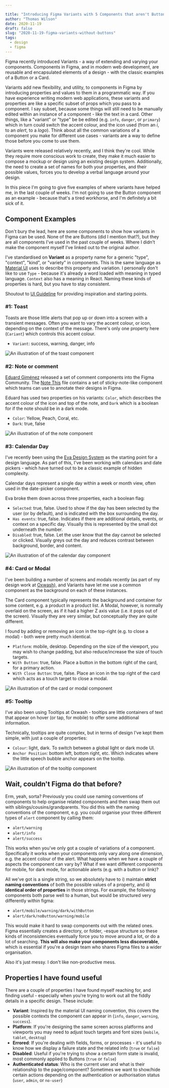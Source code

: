 ```yaml
---

title: "Introducing Figma Variants with 5 Components that aren't Buttons"
author: "Thomas Wilson"
date: 2020-11-19
draft: false
slug: "2020-11-19-figma-variants-without-buttons"
tags:
  - design
  - figma
---
```


Figma recently introduced Variants - a way of extending and varying your components. Components in Figma, and in modern web development, are reusable and encapsulated elements of a design - with the classic examples of a Button or a Card.

Variants add new flexibility, and utility, to components in Figma by introducing properties and values to them in a programmatic way. If you have experience writing modern web applications, these variants and properties are like a specific subset of props which you pass to a component. I say subset, because some things will still need to be manually edited within an instance of a component - like the text in a card. Other things, like a "variant" or "type" be be edited (e.g. `info`, `danger`, or `primary`) which in turn could switch the accent colour, and the icon used (from an _i_, to an _alert_, to a _logo_). Think about all the common variations of a component you make for different use cases - variants are a way to define those before you come to use them.

Variants were released relatively recently, and I think they're cool. While they require more conscious work to create, they make it much easier to compose a mockup or design using an existing design system. Additionally, the need to create a set of names for both your properties, and their possible values, forces you to develop a verbal language around your design.

In this piece I'm going to give five examples of where variants have helped me, in the last couple of weeks. I'm not going to use the Button component as an example - because that's a tired workhorse, and I'm definitely a bit sick of it.

## Component Examples

Don't bury the lead, here are some components to show how variants in Figma can be used. None of the are Buttons (did I mention that?), but they are all components I've used in the past couple of weeks. Where I didn't make the component myself I've linked out to the original author.

I've standardised on **Variant** as a property name for a generic "type", "context", "kind", or "variety" in components. This is the same language as [Material UI](https://material-ui.com/) uses to describe this property and variation. I personally don't like to use `Type` - because it's already a word loaded with meaning in typed language. `Context` also has a meaning in React. Naming these kinds of properties is hard, but you have to stay consistent.

Shoutout to [UI Guideline](https://www.uiguideline.com/components) for providing inspiration and starting points.

### #1: Toast

Toasts are those little alerts that pop up or down into a screen with a transient messages. Often you want to vary the accent colour, or icon, depending on the context of the message. There's only one property here (`Cariant`) which controls this accent colour.

- `Variant`: success, warning, danger, info

![An illustration of of the toast component](/assets/blog-images/2020-11-18-component-0-toast.png)

### #2: Note or comment

[Eduard Giménez](http://eduard.io) released a set of comment components into the Figma Community. The [Note This](https://www.figma.com/community/file/905932037239721740) file contains a set of sticky-note-like component which teams can use to annotate their designs in Figma.

Eduard has used two properties on his variants: `Color`, which describes the accent colour of the icon and top of the note, and `Dark` which is a boolean for if the note should be in a dark mode.

- `Color`: Yellow, Peach, Coral, etc.
- `Dark`: true, false

![An illustration of of the note component](/assets/blog-images/2020-11-18-component-1-note.png)

### #3: Calendar Day

I've recently been using the [Eva Design System](https://eva.design/) as the starting point for a design language. As part of this, I've been working with calendars and date pickers - which have turned out to be a classic example of hidden complexity.

Calendar days represent a single day within a week or month view, often used in the date-picker component.

Eva broke them down across three properties, each a boolean flag:

- `Selected`: true, false. Used to show if the day has been selected by the user (or by default), and is indicated with the box surrounding the day.
- `Has events`: true, false. Indicates if there are additional details, events, or context on a specific day. Visually this is represented by the small dot underneath the number.
- `Disabled`: true, false. Let the user know that the day cannot be selected or clicked. Visually greys out the day and reduces contrast between background, border, and content.

![An illustration of of the calendar day component](/assets/blog-images/2020-11-18-component-3-calendar-day.png)

### #4: Card or Modal

I've been building a number of screens and modals recently (as part of my design work at [Oxwash](https://www.oxwash.com/)), and Variants have let me use a common component as the background on each of these instances.

The Card component typically represents the background and container for some content, e.g. a product in a product list. A Modal, however, is normally overlaid on the screen, as if it had a higher Z axis value (i.e. it pops out of the screen). Visually they are very similar, but conceptually they are quite different.

I found by adding or removing an icon in the top-right (e.g. to close a modal) - both were pretty much identical.

- `Platform`: mobile, desktop. Depending on the size of the viewport, you may wish to change padding, but also reduce/increase the size of touch targets.
- `With Button`: true, false. Place a button in the bottom right of the card, for a primary action.
- `With Close Button`: true, false. Place an icon in the top right of the card which acts as a touch target to close a modal.

![An illustration of of the card or modal component](/assets/blog-images/2020-11-18-component-4-card.png)

### #5: Tooltip

I've also been using Tooltips at Oxwash - tooltips are little containers of text that appear on hover (or tap, for mobile) to offer some additional information.

Technically, tooltips are quite complex, but in terms of design I've kept them simple, with just a couple of properties:

- `Colour`: light, dark. To switch between a global light or dark mode UI.
- `Anchor Position`: bottom left, bottom right, etc. Which indicates where the little speech bubble anchor appears on the tooltip.

![An illustration of of the tooltip component](/assets/blog-images/2020-11-18-component-5-tooltip.png)

## Wait, couldn't Figma do that before?

Erm, yeah, sorta? Previously you could use naming conventions of components to help organise related components and then swap them out with siblings/cousins/grandparents. You did this with the naming conventions of the component, e.g. you could organise your three different types of `alert` component by calling them:

- `alert/warning`
- `alert/info`
- `alert/success`

This works when you've only got a couple of variations of a component. Specifically it works when your components only vary along one dimension, e.g. the accent colour of the alert. What happens when we have a couple of aspects the component can vary by? What if we want different components for mobile, for dark mode, for actionable alerts (e.g. with a button or link)?

All we've got is a single string, so we absolutely have to i) maintain **strict naming conventions** of both the possible values of a property, and ii) **identical order of properties** in those strings. For example, the following components both parse well to a human, but would be structured very differently within figma:

- `alert/mobile/warning/dark/withButton`
- `alert/dark/noButton/warning/mobile`

This would make it hard to swap components out with the related ones. Figma essentially creates a directory, or folder, -esque structure so these kinds of inconsistencies eventually force you to move around a lot, or do a lot of searching. **This will also make your components less discoverable**, which is essential if you're a design team who shares Figma files to a wider organisation.

Also it's just messy. I don't like non-productive mess.

## Properties I have found useful

There are a couple of properties I have found myself reaching for, and finding useful - especially when you're trying to work out all the fiddly details in a specific design. These include:

- **Variant**: Inspired by the material UI naming convention, this covers the possible contexts the component can appear in (`info`, `danger`, `warning`, `success`).
- **Platform**: If you're designing the same screen across platforms and viewports you may need to adjust touch targets and font sizes (`mobile`, `tablet`, `desktop`)
- **Errored**: If you're dealing with fields, forms, or processes - it's useful to know how we display a failure state and the related info (`true` or `false`)
- **Disabled**: Useful if you're trying to show a certain form state is invalid, most commonly applied to Buttons (`true` or `false`)
- **Authenticated status**: Who is the current user and what is their relationship to the page/component? Sometimes we want to show/hide certain actions depending on the authentication or authorisation status (`user`, `admin`, or `no-user`)
